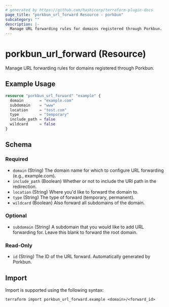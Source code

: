 ```yaml
---
# generated by https://github.com/hashicorp/terraform-plugin-docs
page_title: "porkbun_url_forward Resource - porkbun"
subcategory: ""
description: |-
  Manage URL forwarding rules for domains registered through Porkbun.
---
```


# porkbun_url_forward (Resource)

Manage URL forwarding rules for domains registered through Porkbun.

## Example Usage

```terraform
resource "porkbun_url_forward" "example" {
  domain       = "example.com"
  subdomain    = "www"
  location     = "test.com"
  type         = "temporary"
  include_path = false
  wildcard     = false
}
```

<!-- schema generated by tfplugindocs -->
## Schema

### Required

- `domain` (String) The domain name for which to configure URL forwarding (e.g., example.com).
- `include_path` (Boolean) Whether or not to include the URI path in the redirection.
- `location` (String) Where you'd like to forward the domain to.
- `type` (String) The type of forward (temporary, permanent).
- `wildcard` (Boolean) Also forward all subdomains of the domain.

### Optional

- `subdomain` (String) A subdomain that you would like to add URL forwarding for. Leave this blank to forward the root domain.

### Read-Only

- `id` (String) The ID of the URL forward. Automatically generated by Porkbun.

## Import

Import is supported using the following syntax:

```shell
terraform import porkbun_url_forward.example <domain>/<forward_id>
```
